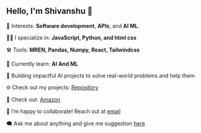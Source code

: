   ## Hello, I'm Shivanshu 👋

 🌟 Interests: **Software development**, **APIs**, and **AI ML**.
 
 👨‍💻 I specialize in: **JavaScript, Python, and html css** 
 
 🛠️ Tools: **MREN, Pandas, Numpy, React, Tailwindcss**
 
 🚀 Currently learn: **AI And ML**
 
 🎯 Building impactful AI projects to solve real-world problems and help them 

🌐 Check out my projects: [ Repository ](https://github.com/shivanshuchaturvedii?tab=repositories)

📂 Check out: [Amazon](https://github.com/shivanshuchaturvedii/amazon-project) 

 📝 I’m happy to collaborate! Reach out at [email](shivanshuchaturvedi657@gmail.com)

🗨️ Ask me about anything and give me suggestion [here](https://github.com/issues?q=is%3Aopen+is%3Aissue+archived%3Afalse+linked%3Apr+-label%3Abug+updated%3A%3C2024-12-11+comments%3A%3E50+updated%3A%3E2025-01-08+sort%3Areactions-heart-desc+author%3Ashivanshuchaturvedii)
